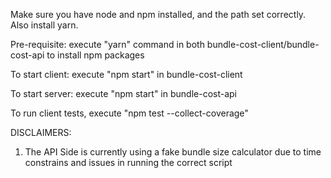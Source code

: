 Make sure you have node and npm installed, and the path set correctly. Also install yarn.

Pre-requisite: execute "yarn" command in both  bundle-cost-client/bundle-cost-api to install npm packages

To start client: execute "npm start" in bundle-cost-client

To start server: execute "npm start" in bundle-cost-api

To run client tests, execute "npm test --collect-coverage"

DISCLAIMERS:
1. The API Side is currently using a fake bundle size calculator due to time constrains and issues in running the correct script